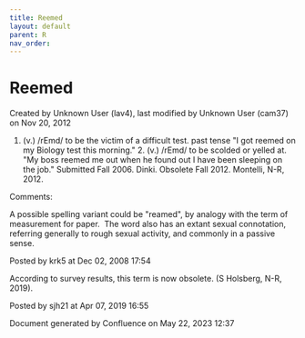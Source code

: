 ```yaml
---
title: Reemed
layout: default
parent: R
nav_order:
---
```


# Reemed

Created by  Unknown User (lav4), last modified by  Unknown User (cam37) on Nov 20, 2012

1. (v.) /rEmd/ to be the victim of a difficult test. past tense &quot;I got reemed on my Biology test this morning.&quot; 2. (v.) /rEmd/ to be scolded or yelled at. &quot;My boss reemed me out when he found out I have been sleeping on the job.&quot; Submitted Fall 2006. Dinki. Obsolete Fall 2012. Montelli, N-R, 2012.

Comments:

A possible spelling variant could be &quot;reamed&quot;, by analogy with the term of measurement for paper.  The word also has an extant sexual connotation, referring generally to rough sexual activity, and commonly in a passive sense.

Posted by krk5 at Dec 02, 2008 17:54

According to survey results, this term is now obsolete. (S Holsberg, N-R, 2019).

Posted by sjh21 at Apr 07, 2019 16:55

Document generated by Confluence on May 22, 2023 12:37


